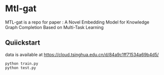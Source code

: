 # Mtl-gat
 MTL-gat is a repo for paper : A Novel Embedding Model for Knowledge Graph Completion Based on Multi-Task Learning
## Quiickstart
data is available at https://cloud.tsinghua.edu.cn/d/84a9c1ff71534a69b4d5/
```
python train.py
python test.py
```

